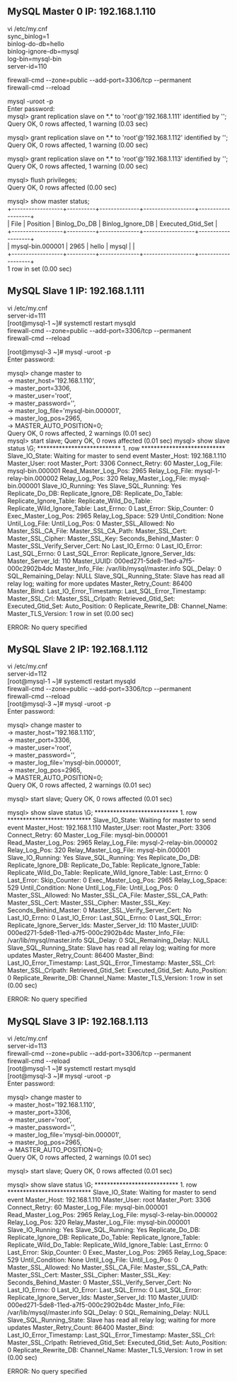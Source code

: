 ## MySQL Master 0 IP: 192.168.1.110  
vi /etc/my.cnf  
sync_binlog=1  
binlog-do-db=hello  
binlog-ignore-db=mysql  
log-bin=mysql-bin  
server-id=110  

firewall-cmd --zone=public --add-port=3306/tcp --permanent  
firewall-cmd --reload  

mysql -uroot -p  
Enter password:  
mysql> grant replication slave on \*.\* to 'root'@'192.168.1.111' identified by '<password>';  
Query OK, 0 rows affected, 1 warning (0.03 sec)  

mysql> grant replication slave on \*.\* to 'root'@'192.168.1.112' identified by '<password>';  
Query OK, 0 rows affected, 1 warning (0.00 sec)  

mysql> grant replication slave on \*.\* to 'root'@'192.168.1.113' identified by '<password>';  
Query OK, 0 rows affected, 1 warning (0.00 sec)  

mysql> flush privileges;  
Query OK, 0 rows affected (0.00 sec)  

mysql> show master status;  
+------------------+----------+--------------+------------------+-------------------+  
| File             | Position | Binlog_Do_DB | Binlog_Ignore_DB | Executed_Gtid_Set |  
+------------------+----------+--------------+------------------+-------------------+  
| mysql-bin.000001 |     2965 | hello        | mysql            |                   |  
+------------------+----------+--------------+------------------+-------------------+  
1 row in set (0.00 sec)  

## MySQL Slave 1 IP: 192.168.1.111  
vi /etc/my.cnf    
server-id=111  
[root@mysql-1 ~]# systemctl restart mysqld  
firewall-cmd --zone=public --add-port=3306/tcp --permanent  
firewall-cmd --reload  
  
[root@mysql-3 ~]# mysql -uroot -p  
Enter password:  

mysql> change master to  
    -> master_host='192.168.1.110',  
    -> master_port=3306,  
    -> master_user='root',  
    -> master_password='<password>',  
    -> master_log_file='mysql-bin.000001',  
    -> master_log_pos=2965,  
    -> MASTER_AUTO_POSITION=0;  
Query OK, 0 rows affected, 2 warnings (0.01 sec)  
mysql> start slave;
Query OK, 0 rows affected (0.01 sec)
mysql> show slave status \G;
*************************** 1. row ***************************
               Slave_IO_State: Waiting for master to send event
                  Master_Host: 192.168.1.110
                  Master_User: root
                  Master_Port: 3306
                Connect_Retry: 60
              Master_Log_File: mysql-bin.000001
          Read_Master_Log_Pos: 2965
               Relay_Log_File: mysql-1-relay-bin.000002
                Relay_Log_Pos: 320
        Relay_Master_Log_File: mysql-bin.000001
             Slave_IO_Running: Yes
            Slave_SQL_Running: Yes
              Replicate_Do_DB:
          Replicate_Ignore_DB:
           Replicate_Do_Table:
       Replicate_Ignore_Table:
      Replicate_Wild_Do_Table:
  Replicate_Wild_Ignore_Table:
                   Last_Errno: 0
                   Last_Error:
                 Skip_Counter: 0
          Exec_Master_Log_Pos: 2965
              Relay_Log_Space: 529
              Until_Condition: None
               Until_Log_File:
                Until_Log_Pos: 0
           Master_SSL_Allowed: No
           Master_SSL_CA_File:
           Master_SSL_CA_Path:
              Master_SSL_Cert:
            Master_SSL_Cipher:
               Master_SSL_Key:
        Seconds_Behind_Master: 0
Master_SSL_Verify_Server_Cert: No
                Last_IO_Errno: 0
                Last_IO_Error:
               Last_SQL_Errno: 0
               Last_SQL_Error:
  Replicate_Ignore_Server_Ids:
             Master_Server_Id: 110
                  Master_UUID: 000ed271-5de8-11ed-a7f5-000c2902b4dc
             Master_Info_File: /var/lib/mysql/master.info
                    SQL_Delay: 0
          SQL_Remaining_Delay: NULL
      Slave_SQL_Running_State: Slave has read all relay log; waiting for more updates
           Master_Retry_Count: 86400
                  Master_Bind:
      Last_IO_Error_Timestamp:
     Last_SQL_Error_Timestamp:
               Master_SSL_Crl:
           Master_SSL_Crlpath:
           Retrieved_Gtid_Set:
            Executed_Gtid_Set:
                Auto_Position: 0
         Replicate_Rewrite_DB:
                 Channel_Name:
           Master_TLS_Version:
1 row in set (0.00 sec)

ERROR:
No query specified

  
## MySQL Slave 2 IP: 192.168.1.112  
vi /etc/my.cnf    
server-id=112  
[root@mysql-1 ~]# systemctl restart mysqld  
firewall-cmd --zone=public --add-port=3306/tcp --permanent  
firewall-cmd --reload  
[root@mysql-3 ~]# mysql -uroot -p  
Enter password:  

mysql> change master to  
    -> master_host='192.168.1.110',  
    -> master_port=3306,  
    -> master_user='root',  
    -> master_password='<password>',  
    -> master_log_file='mysql-bin.000001',  
    -> master_log_pos=2965,  
    -> MASTER_AUTO_POSITION=0;  
Query OK, 0 rows affected, 2 warnings (0.01 sec)  
  
mysql> start slave;
Query OK, 0 rows affected (0.01 sec)

mysql> show slave status \G;
*************************** 1. row ***************************
               Slave_IO_State: Waiting for master to send event
                  Master_Host: 192.168.1.110
                  Master_User: root
                  Master_Port: 3306
                Connect_Retry: 60
              Master_Log_File: mysql-bin.000001
          Read_Master_Log_Pos: 2965
               Relay_Log_File: mysql-2-relay-bin.000002
                Relay_Log_Pos: 320
        Relay_Master_Log_File: mysql-bin.000001
             Slave_IO_Running: Yes
            Slave_SQL_Running: Yes
              Replicate_Do_DB:
          Replicate_Ignore_DB:
           Replicate_Do_Table:
       Replicate_Ignore_Table:
      Replicate_Wild_Do_Table:
  Replicate_Wild_Ignore_Table:
                   Last_Errno: 0
                   Last_Error:
                 Skip_Counter: 0
          Exec_Master_Log_Pos: 2965
              Relay_Log_Space: 529
              Until_Condition: None
               Until_Log_File:
                Until_Log_Pos: 0
           Master_SSL_Allowed: No
           Master_SSL_CA_File:
           Master_SSL_CA_Path:
              Master_SSL_Cert:
            Master_SSL_Cipher:
               Master_SSL_Key:
        Seconds_Behind_Master: 0
Master_SSL_Verify_Server_Cert: No
                Last_IO_Errno: 0
                Last_IO_Error:
               Last_SQL_Errno: 0
               Last_SQL_Error:
  Replicate_Ignore_Server_Ids:
             Master_Server_Id: 110
                  Master_UUID: 000ed271-5de8-11ed-a7f5-000c2902b4dc
             Master_Info_File: /var/lib/mysql/master.info
                    SQL_Delay: 0
          SQL_Remaining_Delay: NULL
      Slave_SQL_Running_State: Slave has read all relay log; waiting for more updates
           Master_Retry_Count: 86400
                  Master_Bind:
      Last_IO_Error_Timestamp:
     Last_SQL_Error_Timestamp:
               Master_SSL_Crl:
           Master_SSL_Crlpath:
           Retrieved_Gtid_Set:
            Executed_Gtid_Set:
                Auto_Position: 0
         Replicate_Rewrite_DB:
                 Channel_Name:
           Master_TLS_Version:
1 row in set (0.00 sec)

ERROR:
No query specified

## MySQL Slave 3 IP: 192.168.1.113  
vi /etc/my.cnf    
server-id=113  
firewall-cmd --zone=public --add-port=3306/tcp --permanent  
firewall-cmd --reload  
[root@mysql-1 ~]# systemctl restart mysqld  
[root@mysql-3 ~]# mysql -uroot -p  
Enter password:  

mysql> change master to  
    -> master_host='192.168.1.110',  
    -> master_port=3306,  
    -> master_user='root',  
    -> master_password='<password>',  
    -> master_log_file='mysql-bin.000001',  
    -> master_log_pos=2965,  
    -> MASTER_AUTO_POSITION=0;  
Query OK, 0 rows affected, 2 warnings (0.01 sec)  
  
mysql> start slave;
Query OK, 0 rows affected (0.01 sec)

mysql> show slave status \G;
*************************** 1. row ***************************
               Slave_IO_State: Waiting for master to send event
                  Master_Host: 192.168.1.110
                  Master_User: root
                  Master_Port: 3306
                Connect_Retry: 60
              Master_Log_File: mysql-bin.000001
          Read_Master_Log_Pos: 2965
               Relay_Log_File: mysql-3-relay-bin.000002
                Relay_Log_Pos: 320
        Relay_Master_Log_File: mysql-bin.000001
             Slave_IO_Running: Yes
            Slave_SQL_Running: Yes
              Replicate_Do_DB:
          Replicate_Ignore_DB:
           Replicate_Do_Table:
       Replicate_Ignore_Table:
      Replicate_Wild_Do_Table:
  Replicate_Wild_Ignore_Table:
                   Last_Errno: 0
                   Last_Error:
                 Skip_Counter: 0
          Exec_Master_Log_Pos: 2965
              Relay_Log_Space: 529
              Until_Condition: None
               Until_Log_File:
                Until_Log_Pos: 0
           Master_SSL_Allowed: No
           Master_SSL_CA_File:
           Master_SSL_CA_Path:
              Master_SSL_Cert:
            Master_SSL_Cipher:
               Master_SSL_Key:
        Seconds_Behind_Master: 0
Master_SSL_Verify_Server_Cert: No
                Last_IO_Errno: 0
                Last_IO_Error:
               Last_SQL_Errno: 0
               Last_SQL_Error:
  Replicate_Ignore_Server_Ids:
             Master_Server_Id: 110
                  Master_UUID: 000ed271-5de8-11ed-a7f5-000c2902b4dc
             Master_Info_File: /var/lib/mysql/master.info
                    SQL_Delay: 0
          SQL_Remaining_Delay: NULL
      Slave_SQL_Running_State: Slave has read all relay log; waiting for more updates
           Master_Retry_Count: 86400
                  Master_Bind:
      Last_IO_Error_Timestamp:
     Last_SQL_Error_Timestamp:
               Master_SSL_Crl:
           Master_SSL_Crlpath:
           Retrieved_Gtid_Set:
            Executed_Gtid_Set:
                Auto_Position: 0
         Replicate_Rewrite_DB:
                 Channel_Name:
           Master_TLS_Version:
1 row in set (0.00 sec)

ERROR:
No query specified

  
